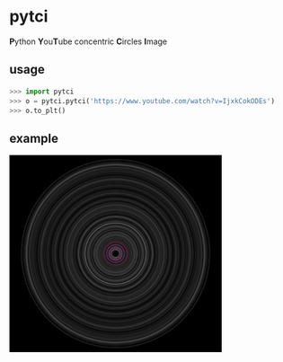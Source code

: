 # pytci

**P**ython **Y**ou**T**ube concentric **C**ircles **I**mage

## usage

```python
>>> import pytci
>>> o = pytci.pytci('https://www.youtube.com/watch?v=IjxkCokODEs')
>>> o.to_plt()
```

## example

<img width="75%" src="./IjxkCokODEs.png"></img>
